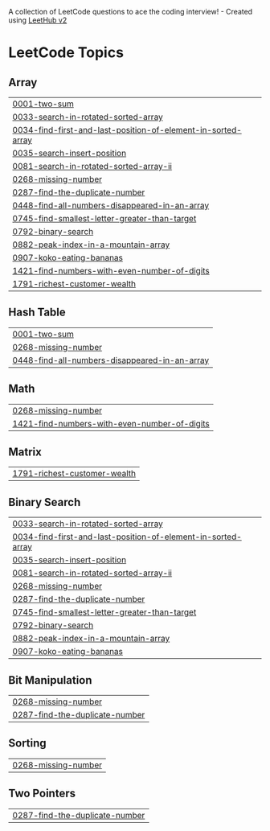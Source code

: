 A collection of LeetCode questions to ace the coding interview! - Created using [LeetHub v2](https://github.com/arunbhardwaj/LeetHub-2.0)
<!---LeetCode Topics Start-->
# LeetCode Topics
## Array
|  |
| ------- |
| [0001-two-sum](https://github.com/TanishqJain2003/LeetCode/tree/master/0001-two-sum) |
| [0033-search-in-rotated-sorted-array](https://github.com/TanishqJain2003/LeetCode/tree/master/0033-search-in-rotated-sorted-array) |
| [0034-find-first-and-last-position-of-element-in-sorted-array](https://github.com/TanishqJain2003/LeetCode/tree/master/0034-find-first-and-last-position-of-element-in-sorted-array) |
| [0035-search-insert-position](https://github.com/TanishqJain2003/LeetCode/tree/master/0035-search-insert-position) |
| [0081-search-in-rotated-sorted-array-ii](https://github.com/TanishqJain2003/LeetCode/tree/master/0081-search-in-rotated-sorted-array-ii) |
| [0268-missing-number](https://github.com/TanishqJain2003/LeetCode/tree/master/0268-missing-number) |
| [0287-find-the-duplicate-number](https://github.com/TanishqJain2003/LeetCode/tree/master/0287-find-the-duplicate-number) |
| [0448-find-all-numbers-disappeared-in-an-array](https://github.com/TanishqJain2003/LeetCode/tree/master/0448-find-all-numbers-disappeared-in-an-array) |
| [0745-find-smallest-letter-greater-than-target](https://github.com/TanishqJain2003/LeetCode/tree/master/0745-find-smallest-letter-greater-than-target) |
| [0792-binary-search](https://github.com/TanishqJain2003/LeetCode/tree/master/0792-binary-search) |
| [0882-peak-index-in-a-mountain-array](https://github.com/TanishqJain2003/LeetCode/tree/master/0882-peak-index-in-a-mountain-array) |
| [0907-koko-eating-bananas](https://github.com/TanishqJain2003/LeetCode/tree/master/0907-koko-eating-bananas) |
| [1421-find-numbers-with-even-number-of-digits](https://github.com/TanishqJain2003/LeetCode/tree/master/1421-find-numbers-with-even-number-of-digits) |
| [1791-richest-customer-wealth](https://github.com/TanishqJain2003/LeetCode/tree/master/1791-richest-customer-wealth) |
## Hash Table
|  |
| ------- |
| [0001-two-sum](https://github.com/TanishqJain2003/LeetCode/tree/master/0001-two-sum) |
| [0268-missing-number](https://github.com/TanishqJain2003/LeetCode/tree/master/0268-missing-number) |
| [0448-find-all-numbers-disappeared-in-an-array](https://github.com/TanishqJain2003/LeetCode/tree/master/0448-find-all-numbers-disappeared-in-an-array) |
## Math
|  |
| ------- |
| [0268-missing-number](https://github.com/TanishqJain2003/LeetCode/tree/master/0268-missing-number) |
| [1421-find-numbers-with-even-number-of-digits](https://github.com/TanishqJain2003/LeetCode/tree/master/1421-find-numbers-with-even-number-of-digits) |
## Matrix
|  |
| ------- |
| [1791-richest-customer-wealth](https://github.com/TanishqJain2003/LeetCode/tree/master/1791-richest-customer-wealth) |
## Binary Search
|  |
| ------- |
| [0033-search-in-rotated-sorted-array](https://github.com/TanishqJain2003/LeetCode/tree/master/0033-search-in-rotated-sorted-array) |
| [0034-find-first-and-last-position-of-element-in-sorted-array](https://github.com/TanishqJain2003/LeetCode/tree/master/0034-find-first-and-last-position-of-element-in-sorted-array) |
| [0035-search-insert-position](https://github.com/TanishqJain2003/LeetCode/tree/master/0035-search-insert-position) |
| [0081-search-in-rotated-sorted-array-ii](https://github.com/TanishqJain2003/LeetCode/tree/master/0081-search-in-rotated-sorted-array-ii) |
| [0268-missing-number](https://github.com/TanishqJain2003/LeetCode/tree/master/0268-missing-number) |
| [0287-find-the-duplicate-number](https://github.com/TanishqJain2003/LeetCode/tree/master/0287-find-the-duplicate-number) |
| [0745-find-smallest-letter-greater-than-target](https://github.com/TanishqJain2003/LeetCode/tree/master/0745-find-smallest-letter-greater-than-target) |
| [0792-binary-search](https://github.com/TanishqJain2003/LeetCode/tree/master/0792-binary-search) |
| [0882-peak-index-in-a-mountain-array](https://github.com/TanishqJain2003/LeetCode/tree/master/0882-peak-index-in-a-mountain-array) |
| [0907-koko-eating-bananas](https://github.com/TanishqJain2003/LeetCode/tree/master/0907-koko-eating-bananas) |
## Bit Manipulation
|  |
| ------- |
| [0268-missing-number](https://github.com/TanishqJain2003/LeetCode/tree/master/0268-missing-number) |
| [0287-find-the-duplicate-number](https://github.com/TanishqJain2003/LeetCode/tree/master/0287-find-the-duplicate-number) |
## Sorting
|  |
| ------- |
| [0268-missing-number](https://github.com/TanishqJain2003/LeetCode/tree/master/0268-missing-number) |
## Two Pointers
|  |
| ------- |
| [0287-find-the-duplicate-number](https://github.com/TanishqJain2003/LeetCode/tree/master/0287-find-the-duplicate-number) |
<!---LeetCode Topics End-->